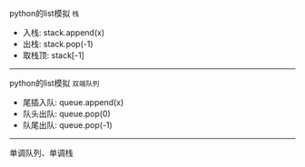 python的list模拟 `栈`

- 入栈: stack.append(x)
- 出栈: stack.pop(-1)
- 取栈顶: stack[-1]

---

python的list模拟 `双端队列`

- 尾插入队: queue.append(x)
- 队头出队: queue.pop(0)
- 队尾出队: queue.pop(-1)

---

单调队列、单调栈


